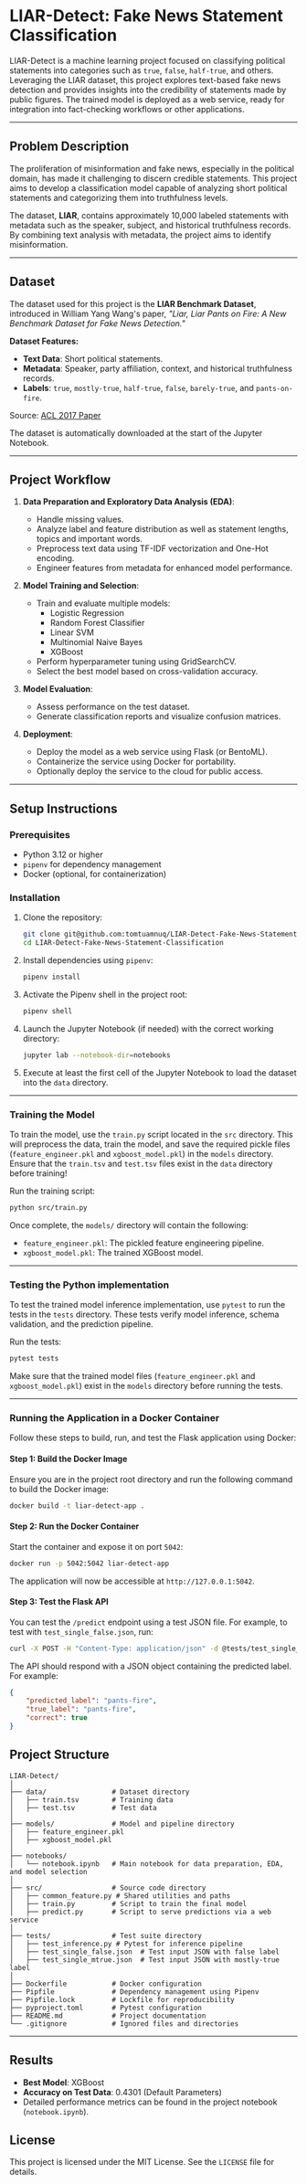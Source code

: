# LIAR-Detect: Fake News Statement Classification

LIAR-Detect is a machine learning project focused on classifying political statements into categories such as `true`, `false`, `half-true`, and others. Leveraging the LIAR dataset, this project explores text-based fake news detection and provides insights into the credibility of statements made by public figures. The trained model is deployed as a web service, ready for integration into fact-checking workflows or other applications.

---

## **Problem Description**

The proliferation of misinformation and fake news, especially in the political domain, has made it challenging to discern credible statements. This project aims to develop a classification model capable of analyzing short political statements and categorizing them into truthfulness levels.

The dataset, **LIAR**, contains approximately 10,000 labeled statements with metadata such as the speaker, subject, and historical truthfulness records. By combining text analysis with metadata, the project aims to identify misinformation.

---

## **Dataset**

The dataset used for this project is the **LIAR Benchmark Dataset**, introduced in William Yang Wang's paper, _"Liar, Liar Pants on Fire: A New Benchmark Dataset for Fake News Detection."_

**Dataset Features:**

- **Text Data**: Short political statements.
- **Metadata**: Speaker, party affiliation, context, and historical truthfulness records.
- **Labels**: `true`, `mostly-true`, `half-true`, `false`, `barely-true`, and `pants-on-fire`.

Source: [ACL 2017 Paper](https://arxiv.org/abs/1705.00648)

The dataset is automatically downloaded at the start of the Jupyter Notebook.

---

## **Project Workflow**

1. **Data Preparation and Exploratory Data Analysis (EDA)**:

   - Handle missing values.
   - Analyze label and feature distribution as well as statement lengths, topics and important words.
   - Preprocess text data using TF-IDF vectorization and One-Hot encoding.
   - Engineer features from metadata for enhanced model performance.

2. **Model Training and Selection**:

   - Train and evaluate multiple models:
     - Logistic Regression
     - Random Forest Classifier
     - Linear SVM
     - Multinomial Naive Bayes
     - XGBoost
   - Perform hyperparameter tuning using GridSearchCV.
   - Select the best model based on cross-validation accuracy.

3. **Model Evaluation**:

   - Assess performance on the test dataset.
   - Generate classification reports and visualize confusion matrices.

4. **Deployment**:
   - Deploy the model as a web service using Flask (or BentoML).
   - Containerize the service using Docker for portability.
   - Optionally deploy the service to the cloud for public access.

---

## **Setup Instructions**

### **Prerequisites**

- Python 3.12 or higher
- `pipenv` for dependency management
- Docker (optional, for containerization)

### **Installation**

1. Clone the repository:

   ```bash
   git clone git@github.com:tomtuamnuq/LIAR-Detect-Fake-News-Statement-Classification.git
   cd LIAR-Detect-Fake-News-Statement-Classification
   ```

2. Install dependencies using `pipenv`:

   ```bash
   pipenv install
   ```

3. Activate the Pipenv shell in the project root:
   ```bash
   pipenv shell
   ```

4. Launch the Jupyter Notebook (if needed) with the correct working directory:
   ```bash
   jupyter lab --notebook-dir=notebooks
   ```

5. Execute at least the first cell of the Jupyter Notebook to load the dataset into the `data` directory.
---

### **Training the Model**

To train the model, use the `train.py` script located in the `src` directory. This will preprocess the data, train the model, and save the required pickle files (`feature_engineer.pkl` and `xgboost_model.pkl`) in the `models` directory. Ensure that the `train.tsv` and `test.tsv` files exist in the `data` directory before training!

Run the training script:
```bash
python src/train.py
```

Once complete, the `models/` directory will contain the following:
- `feature_engineer.pkl`: The pickled feature engineering pipeline.
- `xgboost_model.pkl`: The trained XGBoost model.

---

### **Testing the Python implementation**

To test the trained model inference implementation, use `pytest` to run the tests in the `tests` directory. These tests verify model inference, schema validation, and the prediction pipeline.

Run the tests:
```bash
pytest tests
```

Make sure that the trained model files (`feature_engineer.pkl` and `xgboost_model.pkl`) exist in the `models` directory before running the tests.

---
### **Running the Application in a Docker Container**

Follow these steps to build, run, and test the Flask application using Docker:

#### **Step 1: Build the Docker Image**
Ensure you are in the project root directory and run the following command to build the Docker image:
```bash
docker build -t liar-detect-app .
```

#### **Step 2: Run the Docker Container**
Start the container and expose it on port `5042`:
```bash
docker run -p 5042:5042 liar-detect-app
```

The application will now be accessible at `http://127.0.0.1:5042`.

#### **Step 3: Test the Flask API**
You can test the `/predict` endpoint using a test JSON file. For example, to test with `test_single_false.json`, run:
```bash
curl -X POST -H "Content-Type: application/json" -d @tests/test_single_false.json http://127.0.0.1:5042/predict
```

The API should respond with a JSON object containing the predicted label. For example:
```json
{
    "predicted_label": "pants-fire",
    "true_label": "pants-fire",
    "correct": true
}
```

## **Project Structure**

```
LIAR-Detect/
│
├── data/                # Dataset directory
│   ├── train.tsv        # Training data
│   ├── test.tsv         # Test data
│
├── models/              # Model and pipeline directory
│   ├── feature_engineer.pkl
│   ├── xgboost_model.pkl
│
├── notebooks/
│   └── notebook.ipynb   # Main notebook for data preparation, EDA, and model selection
│
├── src/                 # Source code directory
│   ├── common_feature.py # Shared utilities and paths
│   ├── train.py         # Script to train the final model
│   ├── predict.py       # Script to serve predictions via a web service
│
├── tests/               # Test suite directory
│   ├── test_inference.py # Pytest for inference pipeline
│   ├── test_single_false.json  # Test input JSON with false label
│   ├── test_single_mtrue.json  # Test input JSON with mostly-true label
│
├── Dockerfile           # Docker configuration
├── Pipfile              # Dependency management using Pipenv
├── Pipfile.lock         # Lockfile for reproducibility
├── pyproject.toml       # Pytest configuration
├── README.md            # Project documentation
└── .gitignore           # Ignored files and directories
```

---

## **Results**

- **Best Model**: XGBoost
- **Accuracy on Test Data**: 0.4301 (Default Parameters)
- Detailed performance metrics can be found in the project notebook (`notebook.ipynb`).

## **License**

This project is licensed under the MIT License. See the `LICENSE` file for details.
